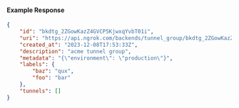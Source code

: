 <!-- Code generated for API Clients. DO NOT EDIT. -->

#### Example Response

```json
{
	"id": "bkdtg_2ZGowKazZ4GVCP5KjwxqYvbT01i",
	"uri": "https://api.ngrok.com/backends/tunnel_group/bkdtg_2ZGowKazZ4GVCP5KjwxqYvbT01i",
	"created_at": "2023-12-08T17:53:33Z",
	"description": "acme tunnel group",
	"metadata": "{\"environment\": \"production\"}",
	"labels": {
		"baz": "qux",
		"foo": "bar"
	},
	"tunnels": []
}
```
